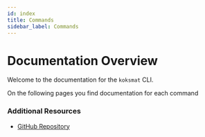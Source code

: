 ```yaml
---
id: index
title: Commands
sidebar_label: Commands
---
```


# Documentation Overview

Welcome to the documentation for the `koksmat` CLI.

On the following pages you find documentation for each command

### Additional Resources

- [GitHub Repository](https://github.com/koksmat-com/koksmat)
